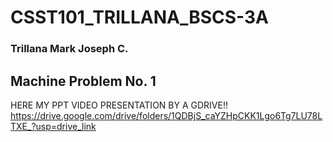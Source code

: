 # CSST101_TRILLANA_BSCS-3A
### **Trillana Mark Joseph C.**

  ## **Machine Problem No. 1**

  HERE MY PPT VIDEO PRESENTATION BY A GDRIVE!!
  https://drive.google.com/drive/folders/1QDBjS_caYZHpCKK1Lgo6Tg7LU78LTXE_?usp=drive_link
